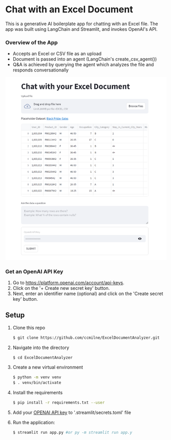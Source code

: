 # Chat with an Excel Document

This is a generative AI boilerplate app for chatting with an Excel file. The app was built using LangChain and Streamlit, and invokes OpenAI's API.

### Overview of the App

- Accepts an Excel or CSV file as an upload
- Document is passed into an agent (LangChain's create_csv_agent())
- Q&A is achieved by querying the agent which analyzes the file and responds conversationally

![Image](image.png)

### Get an OpenAI API Key

1. Go to https://platform.openai.com/account/api-keys.
2. Click on the '+ Create new secret key' button.
3. Next, enter an identifier name (optional) and click on the 'Create secret key' button.

## Setup

1. Clone this repo
    ```bash
    $ git clone https://github.com/ccmilne/ExcelDocumentAnalyzer.git
    ```

2. Navigate into the directory
    ```bash
    $ cd ExcelDocumentAnalyzer
    ```

3. Create a new virtual environment
    ```bash
    $ python -m venv venv
    $ . venv/bin/activate
    ```

4. Install the requirements
    ```bash
    $ pip install -r requirements.txt --user
    ```

5. Add your [OPENAI API key](https://platform.openai.com/account/api-keys) to '.streamlit/secrets.toml' file

6. Run the application:
    ```bash
    $ streamlit run app.py #or py -m streamlit run app.y
    ```

